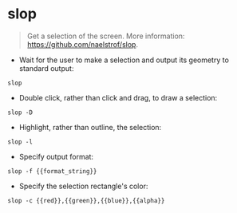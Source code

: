 # slop

> Get a selection of the screen.
> More information: <https://github.com/naelstrof/slop>.

- Wait for the user to make a selection and output its geometry to standard output:

`slop`

- Double click, rather than click and drag, to draw a selection:

`slop -D`

- Highlight, rather than outline, the selection:

`slop -l`

- Specify output format:

`slop -f {{format_string}}`

- Specify the selection rectangle's color:

`slop -c {{red}},{{green}},{{blue}},{{alpha}}`
